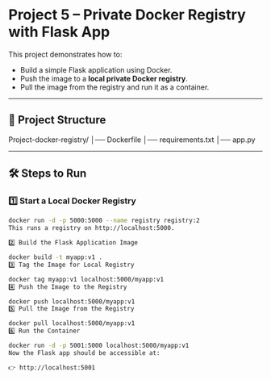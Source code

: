 # Project 5 – Private Docker Registry with Flask App

This project demonstrates how to:
- Build a simple Flask application using Docker.
- Push the image to a **local private Docker registry**.
- Pull the image from the registry and run it as a container.

---

## 📂 Project Structure
Project-docker-registry/
│── Dockerfile
│── requirements.txt
│── app.py


---

## 🛠️ Steps to Run

### 1️⃣ Start a Local Docker Registry
```bash
docker run -d -p 5000:5000 --name registry registry:2
This runs a registry on http://localhost:5000.

2️⃣ Build the Flask Application Image

docker build -t myapp:v1 .
3️⃣ Tag the Image for Local Registry

docker tag myapp:v1 localhost:5000/myapp:v1
4️⃣ Push the Image to the Registry

docker push localhost:5000/myapp:v1
5️⃣ Pull the Image from the Registry

docker pull localhost:5000/myapp:v1
6️⃣ Run the Container

docker run -d -p 5001:5000 localhost:5000/myapp:v1
Now the Flask app should be accessible at:

👉 http://localhost:5001